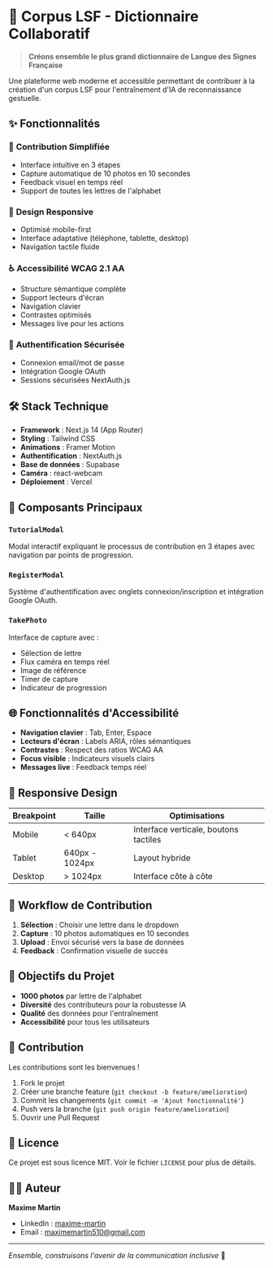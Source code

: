 # 🤟 Corpus LSF - Dictionnaire Collaboratif

> **Créons ensemble le plus grand dictionnaire de Langue des Signes Française**

Une plateforme web moderne et accessible permettant de contribuer à la création d'un corpus LSF pour l'entraînement d'IA de reconnaissance gestuelle.

## ✨ Fonctionnalités

### 🎯 **Contribution Simplifiée**
- Interface intuitive en 3 étapes
- Capture automatique de 10 photos en 10 secondes
- Feedback visuel en temps réel
- Support de toutes les lettres de l'alphabet

### 📱 **Design Responsive**
- Optimisé mobile-first
- Interface adaptative (téléphone, tablette, desktop)
- Navigation tactile fluide

### ♿ **Accessibilité WCAG 2.1 AA**
- Structure sémantique complète
- Support lecteurs d'écran
- Navigation clavier
- Contrastes optimisés
- Messages live pour les actions

### 🔐 **Authentification Sécurisée**
- Connexion email/mot de passe
- Intégration Google OAuth
- Sessions sécurisées NextAuth.js

## 🛠️ Stack Technique

- **Framework** : Next.js 14 (App Router)
- **Styling** : Tailwind CSS
- **Animations** : Framer Motion
- **Authentification** : NextAuth.js
- **Base de données** : Supabase
- **Caméra** : react-webcam
- **Déploiement** : Vercel

## 🎨 Composants Principaux

### `TutorialModal`
Modal interactif expliquant le processus de contribution en 3 étapes avec navigation par points de progression.

### `RegisterModal`
Système d'authentification avec onglets connexion/inscription et intégration Google OAuth.

### `TakePhoto`
Interface de capture avec :
- Sélection de lettre
- Flux caméra en temps réel
- Image de référence
- Timer de capture
- Indicateur de progression

## 🌐 Fonctionnalités d'Accessibilité

- **Navigation clavier** : Tab, Enter, Espace
- **Lecteurs d'écran** : Labels ARIA, rôles sémantiques
- **Contrastes** : Respect des ratios WCAG AA
- **Focus visible** : Indicateurs visuels clairs
- **Messages live** : Feedback temps réel

## 📱 Responsive Design

| Breakpoint | Taille | Optimisations |
|------------|--------|---------------|
| Mobile | < 640px | Interface verticale, boutons tactiles |
| Tablet | 640px - 1024px | Layout hybride |
| Desktop | > 1024px | Interface côte à côte |

## 🔄 Workflow de Contribution

1. **Sélection** : Choisir une lettre dans le dropdown
2. **Capture** : 10 photos automatiques en 10 secondes
3. **Upload** : Envoi sécurisé vers la base de données
4. **Feedback** : Confirmation visuelle de succès

## 🎯 Objectifs du Projet

- **1000 photos** par lettre de l'alphabet
- **Diversité** des contributeurs pour la robustesse IA
- **Qualité** des données pour l'entraînement
- **Accessibilité** pour tous les utilisateurs

## 🤝 Contribution

Les contributions sont les bienvenues ! 

1. Fork le projet
2. Créer une branche feature (`git checkout -b feature/amelioration`)
3. Commit les changements (`git commit -m 'Ajout fonctionnalité'`)
4. Push vers la branche (`git push origin feature/amelioration`)
5. Ouvrir une Pull Request

## 📄 Licence

Ce projet est sous licence MIT. Voir le fichier `LICENSE` pour plus de détails.

## 👨‍💻 Auteur

**Maxime Martin**
- LinkedIn : [maxime-martin](https://www.linkedin.com/in/maxime-martin-090731aa/)
- Email : maximemartin510@gmail.com

---

*Ensemble, construisons l'avenir de la communication inclusive* 🤟